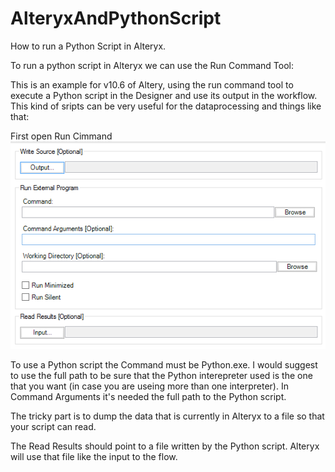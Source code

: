 # AlteryxAndPythonScript
How to run a Python Script in Alteryx. 

To run a python script in Alteryx we can use the Run Command Tool:
 

This is an example for v10.6 of Altery, using the run command tool to execute a Python script in the Designer and use its output in the workflow. This kind of sripts can be very useful for the dataprocessing and things like that:

First open Run Cimmand
![alt text](https://github.com/BelenPar/AlteryxAndPythonScript/blob/master/RunCommand.png)

To use a Python script the Command must be Python.exe. I would suggest to use the full path to be sure that the Python interepreter used is the one that you want (in case you are useing more than one interpreter).
In Command Arguments it's needed the full path to the Python script.

The tricky part is to dump the data that is currently in Alteryx to a file so that your script can read.

The Read Results should point to a file written by the Python script. Alteryx will use that file like the input to the flow.
